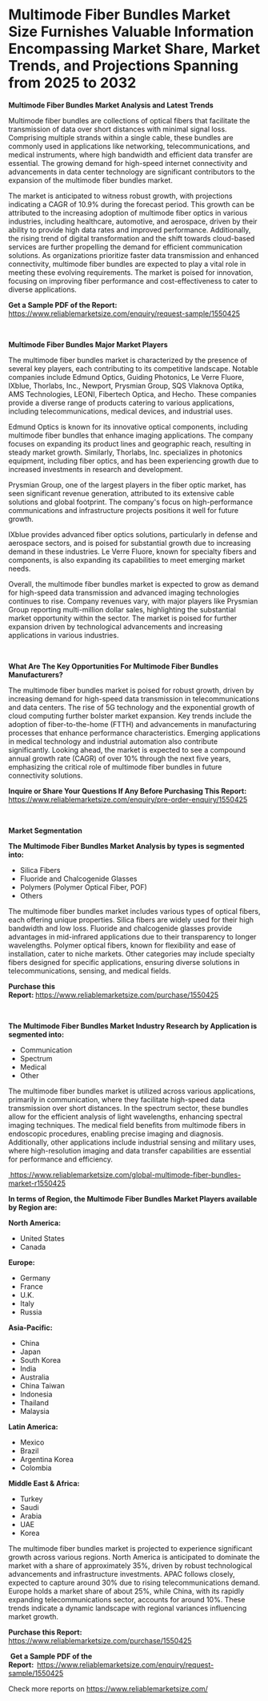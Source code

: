 <p><h1>Multimode Fiber Bundles Market Size Furnishes Valuable Information Encompassing Market Share, Market Trends, and Projections Spanning from 2025 to 2032</h1></p><p><strong>Multimode Fiber Bundles Market Analysis and Latest Trends</strong></p>
<p><p>Multimode fiber bundles are collections of optical fibers that facilitate the transmission of data over short distances with minimal signal loss. Comprising multiple strands within a single cable, these bundles are commonly used in applications like networking, telecommunications, and medical instruments, where high bandwidth and efficient data transfer are essential. The growing demand for high-speed internet connectivity and advancements in data center technology are significant contributors to the expansion of the multimode fiber bundles market.</p><p>The market is anticipated to witness robust growth, with projections indicating a CAGR of 10.9% during the forecast period. This growth can be attributed to the increasing adoption of multimode fiber optics in various industries, including healthcare, automotive, and aerospace, driven by their ability to provide high data rates and improved performance. Additionally, the rising trend of digital transformation and the shift towards cloud-based services are further propelling the demand for efficient communication solutions. As organizations prioritize faster data transmission and enhanced connectivity, multimode fiber bundles are expected to play a vital role in meeting these evolving requirements. The market is poised for innovation, focusing on improving fiber performance and cost-effectiveness to cater to diverse applications.</p></p>
<p><strong>Get a Sample PDF of the Report:&nbsp;</strong> <a href="https://www.reliablemarketsize.com/enquiry/request-sample/1550425?utm_campaign=1929&utm_medium=2&utm_source=Github&utm_content=ia&utm_term=15022025&utm_id=multimode-fiber-bundles">https://www.reliablemarketsize.com/enquiry/request-sample/1550425</a></p>
<p>&nbsp;</p>
<p><strong>Multimode Fiber Bundles Major Market Players</strong></p>
<p><p>The multimode fiber bundles market is characterized by the presence of several key players, each contributing to its competitive landscape. Notable companies include Edmund Optics, Guiding Photonics, Le Verre Fluore, IXblue, Thorlabs, Inc., Newport, Prysmian Group, SQS Vlaknova Optika, AMS Technologies, LEONI, Fibertech Optica, and Hecho. These companies provide a diverse range of products catering to various applications, including telecommunications, medical devices, and industrial uses.</p><p>Edmund Optics is known for its innovative optical components, including multimode fiber bundles that enhance imaging applications. The company focuses on expanding its product lines and geographic reach, resulting in steady market growth. Similarly, Thorlabs, Inc. specializes in photonics equipment, including fiber optics, and has been experiencing growth due to increased investments in research and development.</p><p>Prysmian Group, one of the largest players in the fiber optic market, has seen significant revenue generation, attributed to its extensive cable solutions and global footprint. The company's focus on high-performance communications and infrastructure projects positions it well for future growth.</p><p>IXblue provides advanced fiber optics solutions, particularly in defense and aerospace sectors, and is poised for substantial growth due to increasing demand in these industries. Le Verre Fluore, known for specialty fibers and components, is also expanding its capabilities to meet emerging market needs.</p><p>Overall, the multimode fiber bundles market is expected to grow as demand for high-speed data transmission and advanced imaging technologies continues to rise. Company revenues vary, with major players like Prysmian Group reporting multi-million dollar sales, highlighting the substantial market opportunity within the sector. The market is poised for further expansion driven by technological advancements and increasing applications in various industries.</p></p>
<p>&nbsp;</p>
<p><strong>What Are The Key Opportunities For Multimode Fiber Bundles Manufacturers?</strong></p>
<p><p>The multimode fiber bundles market is poised for robust growth, driven by increasing demand for high-speed data transmission in telecommunications and data centers. The rise of 5G technology and the exponential growth of cloud computing further bolster market expansion. Key trends include the adoption of fiber-to-the-home (FTTH) and advancements in manufacturing processes that enhance performance characteristics. Emerging applications in medical technology and industrial automation also contribute significantly. Looking ahead, the market is expected to see a compound annual growth rate (CAGR) of over 10% through the next five years, emphasizing the critical role of multimode fiber bundles in future connectivity solutions.</p></p>
<p><strong>Inquire or Share Your Questions If Any Before Purchasing This Report:</strong> <a href="https://www.reliablemarketsize.com/enquiry/pre-order-enquiry/1550425?utm_campaign=1929&utm_medium=2&utm_source=Github&utm_content=ia&utm_term=15022025&utm_id=multimode-fiber-bundles">https://www.reliablemarketsize.com/enquiry/pre-order-enquiry/1550425</a></p>
<p>&nbsp;</p>
<p><strong>Market Segmentation</strong></p>
<p><strong>The Multimode Fiber Bundles Market Analysis by types is segmented into:</strong></p>
<p><ul><li>Silica Fibers</li><li>Fluoride and Chalcogenide Glasses</li><li>Polymers (Polymer Optical Fiber, POF)</li><li>Others</li></ul></p>
<p><p>The multimode fiber bundles market includes various types of optical fibers, each offering unique properties. Silica fibers are widely used for their high bandwidth and low loss. Fluoride and chalcogenide glasses provide advantages in mid-infrared applications due to their transparency to longer wavelengths. Polymer optical fibers, known for flexibility and ease of installation, cater to niche markets. Other categories may include specialty fibers designed for specific applications, ensuring diverse solutions in telecommunications, sensing, and medical fields.</p></p>
<p><strong>Purchase this Report:&nbsp;</strong><a href="https://www.reliablemarketsize.com/purchase/1550425?utm_campaign=1929&utm_medium=2&utm_source=Github&utm_content=ia&utm_term=15022025&utm_id=multimode-fiber-bundles">https://www.reliablemarketsize.com/purchase/1550425</a></p>
<p>&nbsp;</p>
<p><strong>The Multimode Fiber Bundles Market Industry Research by Application is segmented into:</strong></p>
<p><ul><li>Communication</li><li>Spectrum</li><li>Medical</li><li>Other</li></ul></p>
<p><p>The multimode fiber bundles market is utilized across various applications, primarily in communication, where they facilitate high-speed data transmission over short distances. In the spectrum sector, these bundles allow for the efficient analysis of light wavelengths, enhancing spectral imaging techniques. The medical field benefits from multimode fibers in endoscopic procedures, enabling precise imaging and diagnosis. Additionally, other applications include industrial sensing and military uses, where high-resolution imaging and data transfer capabilities are essential for performance and efficiency.</p></p>
<p><a href="https://www.reliablemarketsize.com/global-multimode-fiber-bundles-market-r1550425?utm_campaign=1929&utm_medium=2&utm_source=Github&utm_content=ia&utm_term=15022025&utm_id=multimode-fiber-bundles">&nbsp;https://www.reliablemarketsize.com/global-multimode-fiber-bundles-market-r1550425</a></p>
<p><strong>In terms of Region, the Multimode Fiber Bundles Market Players available by Region are:</strong></p>
<p>
    <p> <strong> North America: </strong>
        <ul>
            <li>United States</li>
            <li>Canada</li>
        </ul>
        </p> 
    <p> <strong> Europe: </strong>
        <ul>
            <li>Germany</li>
            <li>France</li>
            <li>U.K.</li>
            <li>Italy</li>
            <li>Russia</li>
        </ul>
        </p> 
    <p> <strong> Asia-Pacific: </strong>
        <ul>
            <li>China</li>
            <li>Japan</li>
            <li>South Korea</li>
            <li>India</li>
            <li>Australia</li>
            <li>China Taiwan</li>
            <li>Indonesia</li>
            <li>Thailand</li>
            <li>Malaysia</li>
        </ul>
        </p> 
    <p> <strong> Latin America: </strong>
        <ul>
            <li>Mexico</li>
            <li>Brazil</li>
            <li>Argentina Korea</li>
            <li>Colombia</li>
        </ul>
        </p> 
    <p> <strong> Middle East & Africa: </strong>
        <ul>
            <li>Turkey</li>
            <li>Saudi</li>
            <li>Arabia</li>
            <li>UAE</li>
            <li>Korea</li>
        </ul>
    </p>
    </p>
<p><p>The multimode fiber bundles market is projected to experience significant growth across various regions. North America is anticipated to dominate the market with a share of approximately 35%, driven by robust technological advancements and infrastructure investments. APAC follows closely, expected to capture around 30% due to rising telecommunications demand. Europe holds a market share of about 25%, while China, with its rapidly expanding telecommunications sector, accounts for around 10%. These trends indicate a dynamic landscape with regional variances influencing market growth.</p></p>
<p><strong>Purchase this Report: </strong><a href="https://www.reliablemarketsize.com/purchase/1550425?utm_campaign=1929&utm_medium=2&utm_source=Github&utm_content=ia&utm_term=15022025&utm_id=multimode-fiber-bundles">https://www.reliablemarketsize.com/purchase/1550425</a></p>
<p>&nbsp;<strong>Get a Sample PDF of the Report:&nbsp;&nbsp;</strong><a href="https://www.reliablemarketsize.com/enquiry/request-sample/1550425?utm_campaign=1929&utm_medium=2&utm_source=Github&utm_content=ia&utm_term=15022025&utm_id=multimode-fiber-bundles">https://www.reliablemarketsize.com/enquiry/request-sample/1550425</a></p>
<p><strong></strong></p>
<p>Check more reports on <a href="https://www.reliablemarketsize.com/?utm_campaign=1929&utm_medium=2&utm_source=Github&utm_content=ia&utm_term=15022025&utm_id=multimode-fiber-bundles">https://www.reliablemarketsize.com/</a></p>